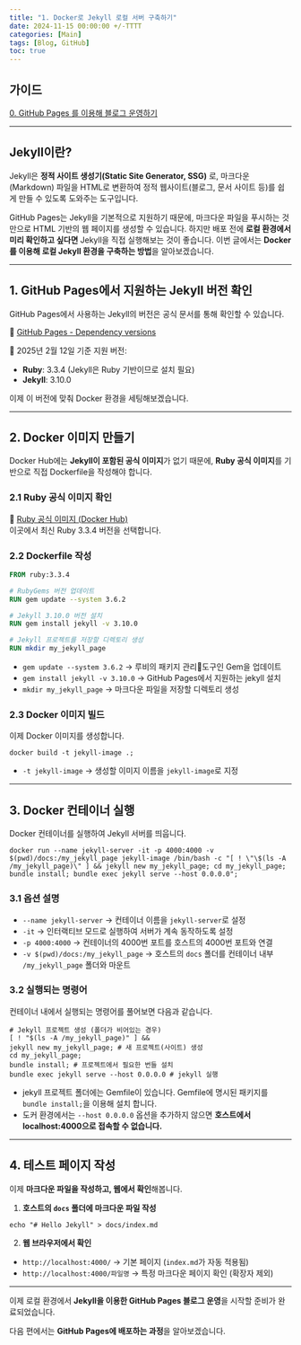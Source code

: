 ```yaml
---
title: "1. Docker로 Jekyll 로컬 서버 구축하기"
date: 2024-11-15 00:00:00 +/-TTTT
categories: [Main]
tags: [Blog, GitHub]
toc: true
---
```


## 가이드

[0. GitHub Pages 를 이용해 블로그 운영하기](../github-pages-blog-00)

---

## Jekyll이란?

Jekyll은 **정적 사이트 생성기(Static Site Generator, SSG)** 로, 마크다운(Markdown) 파일을 HTML로 변환하여 정적 웹사이트(블로그, 문서 사이트 등)를 쉽게 만들 수 있도록 도와주는 도구입니다.

GitHub Pages는 Jekyll을 기본적으로 지원하기 때문에, 마크다운 파일을 푸시하는 것만으로 HTML 기반의 웹 페이지를 생성할 수 있습니다. 하지만 배포 전에 **로컬 환경에서 미리 확인하고 싶다면** Jekyll을 직접 실행해보는 것이 좋습니다. 이번 글에서는 **Docker를 이용해 로컬 Jekyll 환경을 구축하는 방법**을 알아보겠습니다.

---

## 1. GitHub Pages에서 지원하는 Jekyll 버전 확인

GitHub Pages에서 사용하는 Jekyll의 버전은 공식 문서를 통해 확인할 수 있습니다.

🔗 [GitHub Pages - Dependency versions](https://pages.github.com/versions/)

📌 2025년 2월 12일 기준 지원 버전:

- **Ruby**: 3.3.4 (Jekyll은 Ruby 기반이므로 설치 필요)
- **Jekyll**: 3.10.0

이제 이 버전에 맞춰 Docker 환경을 세팅해보겠습니다.

---

## 2. Docker 이미지 만들기

Docker Hub에는 **Jekyll이 포함된 공식 이미지**가 없기 때문에, **Ruby 공식 이미지**를 기반으로 직접 Dockerfile을 작성해야 합니다.

### 2.1 Ruby 공식 이미지 확인

🔗 [Ruby 공식 이미지 (Docker Hub)](https://hub.docker.com/_/ruby/tags)  
이곳에서 최신 Ruby 3.3.4 버전을 선택합니다.

### 2.2 Dockerfile 작성

```Dockerfile
FROM ruby:3.3.4 

# RubyGems 버전 업데이트 
RUN gem update --system 3.6.2 

# Jekyll 3.10.0 버전 설치 
RUN gem install jekyll -v 3.10.0 

# Jekyll 프로젝트를 저장할 디렉토리 생성 
RUN mkdir my_jekyll_page
```

- `gem update --system 3.6.2` → 루비의 패키지 관리도구인 Gem을 업데이트
- `gem install jekyll -v 3.10.0` → GitHub Pages에서 지원하는 jekyll 설치
- `mkdir my_jekyll_page` → 마크다운 파일을 저장할 디렉토리 생성

### 2.3 Docker 이미지 빌드

이제 Docker 이미지를 생성합니다.

```shell
docker build -t jekyll-image .;
```

- `-t jekyll-image` → 생성할 이미지 이름을 `jekyll-image`로 지정

---

## 3. Docker 컨테이너 실행

Docker 컨테이너를 실행하여 Jekyll 서버를 띄웁니다.

```shell
docker run --name jekyll-server -it -p 4000:4000 -v $(pwd)/docs:/my_jekyll_page jekyll-image /bin/bash -c "[ ! \"\$(ls -A /my_jekyll_page)\" ] && jekyll new my_jekyll_page; cd my_jekyll_page; bundle install; bundle exec jekyll serve --host 0.0.0.0";
```

### 3.1 옵션 설명

- `--name jekyll-server` → 컨테이너 이름을 `jekyll-server`로 설정
- `-it` → 인터랙티브 모드로 실행하여 서버가 계속 동작하도록 설정
- `-p 4000:4000` → 컨테이너의 4000번 포트를 호스트의 4000번 포트와 연결
- `-v $(pwd)/docs:/my_jekyll_page` → 호스트의 `docs` 폴더를 컨테이너 내부 `/my_jekyll_page` 폴더와 마운트

### 3.2 실행되는 명령어

컨테이너 내에서 실행되는 명령어를 풀어보면 다음과 같습니다.

```shell
# Jekyll 프로젝트 생성 (폴더가 비어있는 경우)
[ ! "$(ls -A /my_jekyll_page)" ] && 
jekyll new my_jekyll_page; # 새 프로젝트(사이트) 생성
cd my_jekyll_page; 
bundle install; # 프로젝트에서 필요한 번들 설치
bundle exec jekyll serve --host 0.0.0.0 # jekyll 실행
```

- jekyll 프로젝트 폴더에는 Gemfile이 있습니다. Gemfile에 명시된 패키지를 `bundle install;`을 이용해 설치 합니다.
- 도커 환경에서는 `--host 0.0.0.0` 옵션을 추가하지 않으면 **호스트에서 localhost:4000으로 접속할 수 없습니다.**

---

## 4. 테스트 페이지 작성

이제 **마크다운 파일을 작성하고, 웹에서 확인**해봅니다.

1. **호스트의 `docs` 폴더에 마크다운 파일 작성**

```shell
echo "# Hello Jekyll" > docs/index.md
```

2. **웹 브라우저에서 확인**

- `http://localhost:4000/` → 기본 페이지 (`index.md`가 자동 적용됨)
- `http://localhost:4000/파일명` → 특정 마크다운 페이지 확인 (확장자 제외)

---

이제 로컬 환경에서 **Jekyll을 이용한 GitHub Pages 블로그 운영**을 시작할 준비가 완료되었습니다.

다음 편에서는 **GitHub Pages에 배포하는 과정**을 알아보겠습니다.
